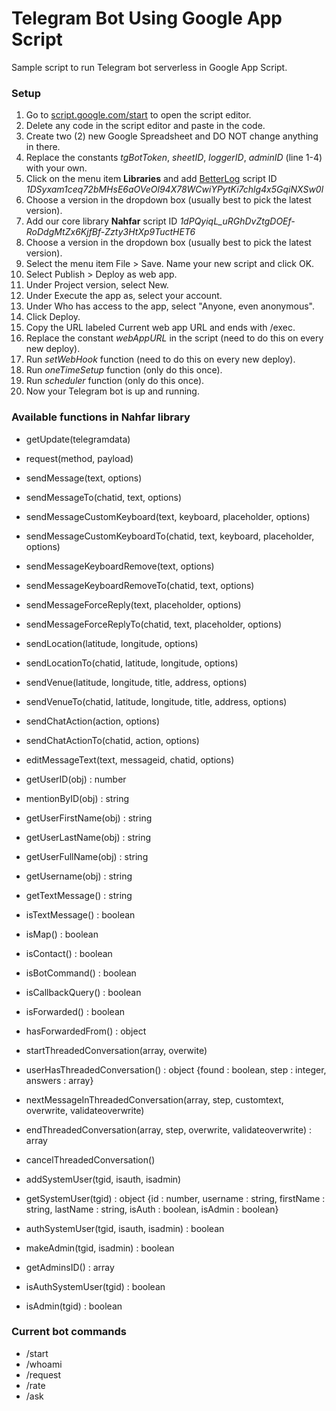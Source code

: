 # Telegram Bot Using Google App Script
Sample script to run Telegram bot serverless in Google App Script.

### Setup
  1. Go to [script.google.com/start](https://script.google.com/start) to open the script editor.
  1. Delete any code in the script editor and paste in the code.
  1. Create two (2) new Google Spreadsheet and DO NOT change anything in there.
  1. Replace the constants _tgBotToken_, _sheetID_, _loggerID_, _adminID_ (line 1-4) with your own.
  1. Click on the menu item **Libraries** and add [BetterLog](https://github.com/0pete/BetterLog) script ID _1DSyxam1ceq72bMHsE6aOVeOl94X78WCwiYPytKi7chlg4x5GqiNXSw0l_
  1. Choose a version in the dropdown box (usually best to pick the latest version).
  1. Add our core library **Nahfar** script ID _1dPQyiqL_uRGhDvZtgDOEf-RoDdgMtZx6KjfBf-Zzty3HtXp9TuctHET6_
  1. Choose a version in the dropdown box (usually best to pick the latest version).
  1. Select the menu item File > Save. Name your new script and click OK.
  1. Select Publish > Deploy as web app.
  1. Under Project version, select New.
  1. Under Execute the app as, select your account.
  1. Under Who has access to the app, select "Anyone, even anonymous".
  1. Click Deploy.
  1. Copy the URL labeled Current web app URL and ends with /exec.
  1. Replace the constant _webAppURL_ in the script (need to do this on every new deploy).
  1. Run _setWebHook_ function (need to do this on every new deploy).
  1. Run _oneTimeSetup_ function (only do this once).
  1. Run _scheduler_ function (only do this once).
  1. Now your Telegram bot is up and running.

### Available functions in Nahfar library
  - getUpdate(telegramdata)
  - request(method, payload)
  - sendMessage(text, options)
  - sendMessageTo(chatid, text, options)
  - sendMessageCustomKeyboard(text, keyboard, placeholder, options)
  - sendMessageCustomKeyboardTo(chatid, text, keyboard, placeholder, options)
  - sendMessageKeyboardRemove(text, options)
  - sendMessageKeyboardRemoveTo(chatid, text, options)
  - sendMessageForceReply(text, placeholder, options)
  - sendMessageForceReplyTo(chatid, text, placeholder, options)
  - sendLocation(latitude, longitude, options)
  - sendLocationTo(chatid, latitude, longitude, options)
  - sendVenue(latitude, longitude, title, address, options)
  - sendVenueTo(chatid, latitude, longitude, title, address, options)
  - sendChatAction(action, options)
  - sendChatActionTo(chatid, action, options)
  - editMessageText(text, messageid, chatid, options)

  - getUserID(obj) : number
  - mentionByID(obj) : string
  - getUserFirstName(obj) : string
  - getUserLastName(obj) : string
  - getUserFullName(obj) : string
  - getUsername(obj) : string
  - getTextMessage() : string
  - isTextMessage() : boolean
  - isMap() : boolean
  - isContact() : boolean
  - isBotCommand() : boolean
  - isCallbackQuery() : boolean
  - isForwarded() : boolean
  - hasForwardedFrom() : object

  - startThreadedConversation(array, overwite)
  - userHasThreadedConversation() : object {found : boolean, step : integer, answers : array}
  - nextMessageInThreadedConversation(array, step, customtext, overwrite, validateoverwrite)
  - endThreadedConversation(array, step, overwrite, validateoverwrite) : array
  - cancelThreadedConversation()

  - addSystemUser(tgid, isauth, isadmin)
  - getSystemUser(tgid) : object {id : number, username : string, firstName : string, lastName : string, isAuth : boolean, isAdmin : boolean}
  - authSystemUser(tgid, isauth, isadmin) : boolean
  - makeAdmin(tgid, isadmin) : boolean
  - getAdminsID() : array
  - isAuthSystemUser(tgid) : boolean
  - isAdmin(tgid) : boolean

### Current bot commands
  - /start
  - /whoami
  - /request
  - /rate
  - /ask
